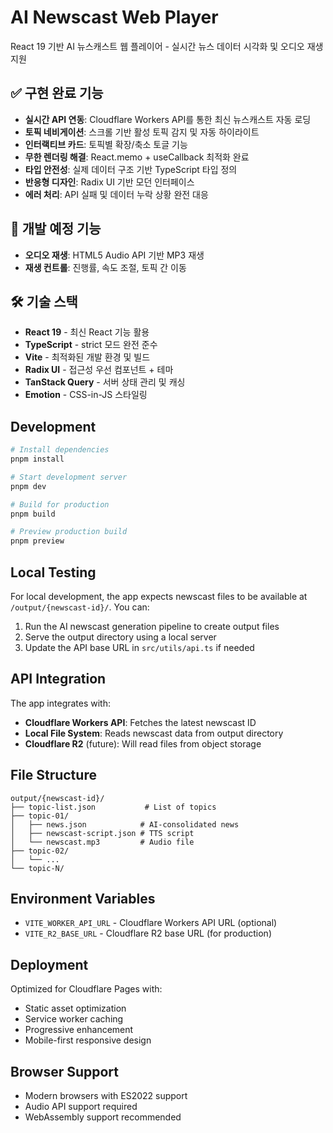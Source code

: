# AI Newscast Web Player

React 19 기반 AI 뉴스캐스트 웹 플레이어 - 실시간 뉴스 데이터 시각화 및 오디오 재생 지원

## ✅ 구현 완료 기능

- **실시간 API 연동**: Cloudflare Workers API를 통한 최신 뉴스캐스트 자동 로딩
- **토픽 네비게이션**: 스크롤 기반 활성 토픽 감지 및 자동 하이라이트
- **인터랙티브 카드**: 토픽별 확장/축소 토글 기능
- **무한 렌더링 해결**: React.memo + useCallback 최적화 완료
- **타입 안전성**: 실제 데이터 구조 기반 TypeScript 타입 정의
- **반응형 디자인**: Radix UI 기반 모던 인터페이스
- **에러 처리**: API 실패 및 데이터 누락 상황 완전 대응

## 🚧 개발 예정 기능

- **오디오 재생**: HTML5 Audio API 기반 MP3 재생
- **재생 컨트롤**: 진행률, 속도 조절, 토픽 간 이동

## 🛠️ 기술 스택

- **React 19** - 최신 React 기능 활용
- **TypeScript** - strict 모드 완전 준수
- **Vite** - 최적화된 개발 환경 및 빌드
- **Radix UI** - 접근성 우선 컴포넌트 + 테마
- **TanStack Query** - 서버 상태 관리 및 캐싱
- **Emotion** - CSS-in-JS 스타일링

## Development

```bash
# Install dependencies
pnpm install

# Start development server
pnpm dev

# Build for production
pnpm build

# Preview production build
pnpm preview
```

## Local Testing

For local development, the app expects newscast files to be available at `/output/{newscast-id}/`. You can:

1. Run the AI newscast generation pipeline to create output files
2. Serve the output directory using a local server
3. Update the API base URL in `src/utils/api.ts` if needed

## API Integration

The app integrates with:

- **Cloudflare Workers API**: Fetches the latest newscast ID
- **Local File System**: Reads newscast data from output directory
- **Cloudflare R2** (future): Will read files from object storage

## File Structure

```
output/{newscast-id}/
├── topic-list.json           # List of topics
├── topic-01/
│   ├── news.json            # AI-consolidated news
│   ├── newscast-script.json # TTS script
│   └── newscast.mp3         # Audio file
├── topic-02/
│   └── ...
└── topic-N/
```

## Environment Variables

- `VITE_WORKER_API_URL` - Cloudflare Workers API URL (optional)
- `VITE_R2_BASE_URL` - Cloudflare R2 base URL (for production)

## Deployment

Optimized for Cloudflare Pages with:

- Static asset optimization
- Service worker caching
- Progressive enhancement
- Mobile-first responsive design

## Browser Support

- Modern browsers with ES2022 support
- Audio API support required
- WebAssembly support recommended